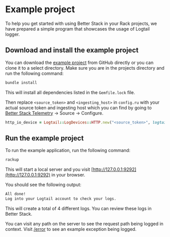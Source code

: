 # Example project

To help you get started with using Better Stack in your Rack projects, we have prepared a simple program that showcases the usage of Logtail logger.

## Download and install the example project

You can download the [example project](https://github.com/logtail/logtail-ruby-rack/tree/main/example-project) from GitHub directly or you can clone it to a select directory. Make sure you are in the projects directory and run the following command:

```bash
bundle install
```

This will install all dependencies listed in the `Gemfile.lock` file.

Then replace `<source_token>` and `<ingesting_host>` in `config.ru` with your actual source token and ingesting host which you can find by going to [Better Stack Telemetry](https://teleemetry.betterstack.com/dashboard) -> Source -> Configure.

```ruby
http_io_device = Logtail::LogDevices::HTTP.new("<source_token>", logtail_host: "<ingesting_host>")
```

## Run the example project

To run the example application, run the following command:

```bash
rackup
```

This will start a local server and you visit [http://127.0.0.1:9292](http://127.0.0.1:9292) in your browser.

You should see the following output:

```bash
All done!
Log into your Logtail account to check your logs.
```

This will create a total of 4 different logs. You can review these logs in Better Stack.

You can visit any path on the server to see the request path being logged in context. Visit [/error](http://127.0.0.1:9292) to see an example exception being logged.
